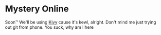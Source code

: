 # Mystery Online
Soon™
We'll be using [Kivy](https://kivy.org/#home) cause it's kewl, alright.
Don't mind me just trying out git from phone.
You suck, why am I here

